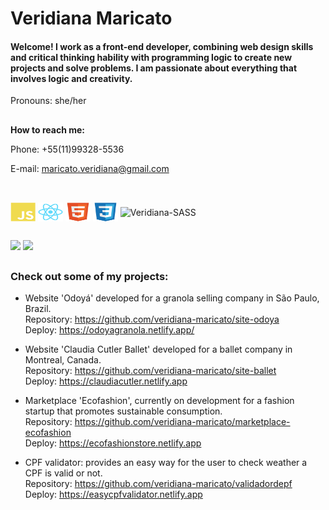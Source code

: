 # Veridiana Maricato

#### Welcome! I work as a front-end developer, combining web design skills and critical thinking hability with programming logic to create new projects and solve problems. I am passionate about everything that involves logic and creativity.  

Pronouns: she/her

##

**How to reach me:**  

Phone: +55(11)99328-5536  

E-mail: maricato.veridiana@gmail.com  

##

<div style="display: inline_block"><br>
  <img align="center" alt="Veridiana-Js" height="30" width="40" src="https://raw.githubusercontent.com/devicons/devicon/master/icons/javascript/javascript-plain.svg">
  <img align="center" alt="Veridiana-React" height="30" width="40" src="https://raw.githubusercontent.com/devicons/devicon/master/icons/react/react-original.svg">
  <img align="center" alt="Veridiana-HTML" height="30" width="40" src="https://raw.githubusercontent.com/devicons/devicon/master/icons/html5/html5-original.svg">
  <img align="center" alt="Veridiana-CSS" height="30" width="40" src="https://raw.githubusercontent.com/devicons/devicon/master/icons/css3/css3-original.svg">
  <img align="center" alt="Veridiana-SASS" height="30" width="40" src="https://img.shields.io/badge/Sass-CC6699?style=for-the-badge&logo=sass&logoColor=white">
</div>

##

<div> 
  <a href = "mailto:maricato.veridiana@gmail.com"><img src="https://img.shields.io/badge/-Gmail-%23333?style=for-the-badge&logo=gmail&logoColor=white" target="_blank"></a>
  <a href="https://www.linkedin.com/in/veridiana-maricato/" target="_blank"><img src="https://img.shields.io/badge/-LinkedIn-%230077B5?style=for-the-badge&logo=linkedin&logoColor=white" target="_blank"></a>  
</div>

##

### Check out some of my projects:

* Website 'Odoyá' developed for a granola selling company in São Paulo, Brazil.  
Repository: https://github.com/veridiana-maricato/site-odoya  
Deploy: https://odoyagranola.netlify.app/

* Website 'Claudia Cutler Ballet' developed for a ballet company in Montreal, Canada.  
Repository: https://github.com/veridiana-maricato/site-ballet  
Deploy: https://claudiacutler.netlify.app   

* Marketplace 'Ecofashion', currently on development for a fashion startup that promotes sustainable consumption.  
Repository: https://github.com/veridiana-maricato/marketplace-ecofashion  
Deploy: https://ecofashionstore.netlify.app

* CPF validator: provides an easy way for the user to check weather a CPF is valid or not.  
Repository: https://github.com/veridiana-maricato/validadordepf  
Deploy: https://easycpfvalidator.netlify.app


